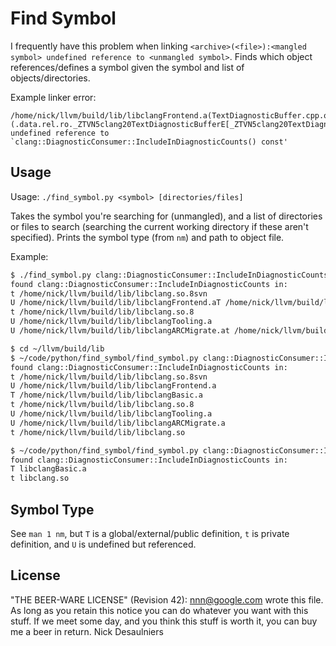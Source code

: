 # Find Symbol

I frequently have this problem when linking
`<archive>(<file>):<mangled symbol> undefined reference to <unmangled symbol>`.
Finds which object references/defines a symbol given the symbol and list of
objects/directories.

Example linker error:
```
/home/nick/llvm/build/lib/libclangFrontend.a(TextDiagnosticBuffer.cpp.o):(.data.rel.ro._ZTVN5clang20TextDiagnosticBufferE[_ZTVN5clang20TextDiagnosticBufferE]+0x40): undefined reference to `clang::DiagnosticConsumer::IncludeInDiagnosticCounts() const'
```

## Usage

Usage: `./find_symbol.py <symbol> [directories/files]`

Takes the symbol you're searching for (unmangled), and a list of directories
or files to search (searching the current working directory if these aren't
specified). Prints the symbol type (from `nm`) and path to object file.

Example:
```sh
$ ./find_symbol.py clang::DiagnosticConsumer::IncludeInDiagnosticCounts ~/llvm/build/lib
found clang::DiagnosticConsumer::IncludeInDiagnosticCounts in:
t /home/nick/llvm/build/lib/libclang.so.8svn
U /home/nick/llvm/build/lib/libclangFrontend.aT /home/nick/llvm/build/lib/libclangBasic.a
t /home/nick/llvm/build/lib/libclang.so.8
U /home/nick/llvm/build/lib/libclangTooling.a
U /home/nick/llvm/build/lib/libclangARCMigrate.at /home/nick/llvm/build/lib/libclang.so

$ cd ~/llvm/build/lib
$ ~/code/python/find_symbol/find_symbol.py clang::DiagnosticConsumer::IncludeInDiagnosticCounts
found clang::DiagnosticConsumer::IncludeInDiagnosticCounts in:
t /home/nick/llvm/build/lib/libclang.so.8svn
U /home/nick/llvm/build/lib/libclangFrontend.a
T /home/nick/llvm/build/lib/libclangBasic.a
t /home/nick/llvm/build/lib/libclang.so.8
U /home/nick/llvm/build/lib/libclangTooling.a
U /home/nick/llvm/build/lib/libclangARCMigrate.a
t /home/nick/llvm/build/lib/libclang.so

$ ~/code/python/find_symbol/find_symbol.py clang::DiagnosticConsumer::IncludeInDiagnosticCounts libclangBasic.a libclang.so
found clang::DiagnosticConsumer::IncludeInDiagnosticCounts in:
T libclangBasic.a
t libclang.so
```

## Symbol Type

See `man 1 nm`, but `T` is a global/external/public definition, `t` is private
definition, and `U` is undefined but referenced.

## License

"THE BEER-WARE LICENSE" (Revision 42):
<nnn@google.com> wrote this file.  As long as you retain this notice you
can do whatever you want with this stuff. If we meet some day, and you think
this stuff is worth it, you can buy me a beer in return.   Nick Desaulniers

